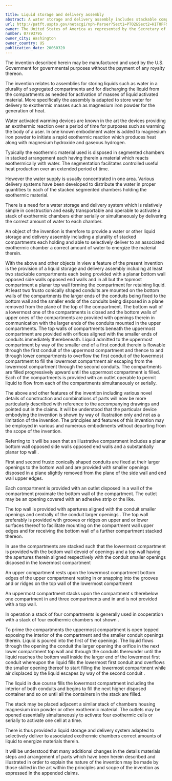 ```yaml
---

title: Liquid storage and delivery assembly
abstract: A water storage and delivery assembly includes stackable compartments, each compartment having a planar bottom wall, opposed side walls, and opposed end walls, forming a reservoir. Frusto-conically shaped conduits having open large first ends are fixed to peripheries of openings in the bottom walls, and open smaller second ends are disposed below upper edges of the side and end walls. The assembly further includes a bottom-most compartment of the same construction but having no openings in the bottom wall thereof. Water poured into a first conduit is flowable through a plurality of first conduits to the bottom-most compartment while air escapes upwardly through a series of second conduits, the water rising until all the compartments of the assembly are filled. Each compartment is provided with an outlet operable to permit the water to travel from a compartment to an exothermic mass.
url: http://patft.uspto.gov/netacgi/nph-Parser?Sect1=PTO2&Sect2=HITOFF&p=1&u=%2Fnetahtml%2FPTO%2Fsearch-adv.htm&r=1&f=G&l=50&d=PALL&S1=07793795&OS=07793795&RS=07793795
owner: The United States of America as represented by the Secretary of the Army
number: 07793795
owner_city: Washington
owner_country: US
publication_date: 20060320
---
```

The invention described herein may be manufactured and used by the U.S. Government for governmental purposes without the payment of any royalty thereon.

The invention relates to assemblies for storing liquids such as water in a plurality of segregated compartments and for discharging the liquid from the compartments as needed for activation of masses of liquid activated material. More specifically the assembly is adapted to store water for delivery to exothermic masses such as magnesium iron powder for the generation of heat.

Water activated warming devices are known in the art the devices providing an exothermic reaction over a period of time for purposes such as warming the body of a user. In one known embodiment water is added to magnesium iron powder to initiate a rapid exothermic reaction which produces heat along with magnesium hydroxide and gaseous hydrogen.

Typically the exothermic material used is disposed in segmented chambers in stacked arrangement each having therein a material which reacts exothermically with water. The segmentation facilitates controlled useful heat production over an extended period of time.

However the water supply is usually concentrated in one area. Various delivery systems have been developed to distribute the water in proper quantities to each of the stacked segmented chambers holding the exothermic material.

There is a need for a water storage and delivery system which is relatively simple in construction and easily transportable and operable to activate a stack of exothermic chambers either serially or simultaneously by delivering the correct amount of water to each chamber.

An object of the invention is therefore to provide a water or other liquid storage and delivery assembly including a plurality of stacked compartments each holding and able to selectively deliver to an associated exothermic chamber a correct amount of water to energize the material therein.

With the above and other objects in view a feature of the present invention is the provision of a liquid storage and delivery assembly including at least two stackable compartments each being provided with a planar bottom wall opposed side walls opposed end walls and in all but the topmost compartment a planar top wall forming the compartment for retaining liquid. At least two frusto conically shaped conduits are mounted on the bottom walls of the compartments the larger ends of the conduits being fixed to the bottom wall and the smaller ends of the conduits being disposed in a plane removed from the plane of the top of the compartment. The bottom wall of a lowermost one of the compartments is closed and the bottom walls of upper ones of the compartments are provided with openings therein in communication with the larger ends of the conduits mounted in the upper compartments. The top walls of compartments beneath the uppermost compartment are provided with orifices aligned with the smaller ends of conduits immediately therebeneath. Liquid admitted to the uppermost compartment by way of the smaller end of a first conduit therein is flowable through the first conduit of the uppermost compartment and thence to and through lower compartments to overflow the first conduit of the lowermost compartment to fill the lowermost compartment air escaping from the lowermost compartment through the second conduits. The compartments are filled progressively upward until the uppermost compartment is filled. Each of the compartments is provided with an outlet operable to permit liquid to flow from each of the compartments simultaneously or serially.

The above and other features of the invention including various novel details of construction and combinations of parts will now be more particularly described with reference to the accompanying drawings and pointed out in the claims. It will be understood that the particular device embodying the invention is shown by way of illustration only and not as a limitation of the invention. The principles and features of this invention may be employed in various and numerous embodiments without departing from the scope of the invention.

Referring to it will be seen that an illustrative compartment includes a planar bottom wall opposed side walls opposed end walls and a substantially planar top wall .

First and second frusto conically shaped conduits are fixed at their larger openings to the bottom wall and are provided with smaller openings disposed in a plane slightly removed from the plane of the side wall and end wall upper edges.

Each compartment is provided with an outlet disposed in a wall of the compartment proximate the bottom wall of the compartment. The outlet may be an opening covered with an adhesive strip or the like.

The top wall is provided with apertures aligned with the conduit smaller openings and centrally of the conduit larger openings . The top wall preferably is provided with grooves or ridges on upper and or lower surfaces thereof to facilitate mounting on the compartment wall upper edges and for receiving the bottom wall of a further compartment stacked thereon.

In use the compartments are stacked such that the lowermost compartment is provided with the bottom wall devoid of openings and a top wall having the apertures therein aligned respectively with the conduit smaller openings disposed in the lowermost compartment

An upper compartment rests upon the lowermost compartment bottom edges of the upper compartment resting in or snapping into the grooves and or ridges on the top wall of the lowermost compartment

An uppermost compartment stacks upon the compartment s therebelow one compartment in and three compartments and in and is not provided with a top wall.

In operation a stack of four compartments is generally used in cooperation with a stack of four exothermic chambers not shown .

To prime the compartments the uppermost compartment is open topped exposing the interior of the compartment and the smaller conduit openings therein. Liquid is poured into the first of the openings. The liquid flows through the opening the conduit the larger opening the orifice in the next lower compartment top wall and through the conduits thereunder until the liquid reaches the bottom wall inside the larger end of the lowermost first conduit whereupon the liquid fills the lowermost first conduit and overflows the smaller opening thereof to start filling the lowermost compartment while air displaced by the liquid escapes by way of the second conduit .

The liquid in due course fills the lowermost compartment including the interior of both conduits and begins to fill the next higher disposed container and so on until all the containers in the stack are filled.

The stack may be placed adjacent a similar stack of chambers housing magnesium iron powder or other exothermic material. The outlets may be opened essentially simultaneously to activate four exothermic cells or serially to activate one cell at a time.

There is thus provided a liquid storage and delivery system adapted to selectively deliver to associated exothermic chambers correct amounts of liquid to energize materials therein.

It will be understood that many additional changes in the details materials steps and arrangement of parts which have been herein described and illustrated in order to explain the nature of the invention may be made by those skilled in the art within the principles and scope of the invention as expressed in the appended claims.

